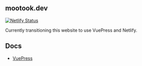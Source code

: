 ## mootook.dev

[![Netlify Status](https://api.netlify.com/api/v1/badges/44530cec-458d-489c-ab01-782b6112c623/deploy-status)](https://app.netlify.com/sites/mootookdev/deploys)


Currently transitioning this website to use VuePress and Netlify.

## Docs

- [VuePress](https://vuepress2.netlify.app/)
